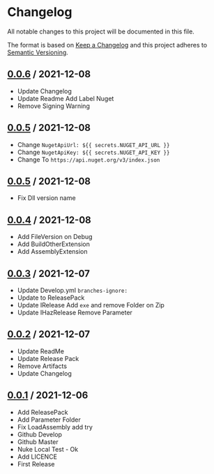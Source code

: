 # Changelog
All notable changes to this project will be documented in this file.

The format is based on [Keep a Changelog](http://keepachangelog.com/en/1.0.0/)
and this project adheres to [Semantic Versioning](http://semver.org/spec/v2.0.0.html).

## [0.0.6] / 2021-12-08
- Update Changelog
- Update Readme Add Label Nuget
- Remove Signing Warning

## [0.0.5] / 2021-12-08
- Change `NugetApiUrl: ${{ secrets.NUGET_API_URL }}`
- Change `NugetApiKey: ${{ secrets.NUGET_API_KEY }}`
- Change To `https://api.nuget.org/v3/index.json`

## [0.0.5] / 2021-12-08
- Fix Dll version name

## [0.0.4] / 2021-12-08
- Add FileVersion on Debug
- Add BuildOtherExtension
- Add AssemblyExtension

## [0.0.3] / 2021-12-07
- Update Develop.yml `branches-ignore:`
- Update to ReleasePack
- Update IRelease Add `exe` and remove Folder on Zip
- Update IHazRelease Remove Parameter

## [0.0.2] / 2021-12-07
- Update ReadMe
- Update Release Pack
- Remove Artifacts
- Update Changelog

## [0.0.1] / 2021-12-06
- Add ReleasePack
- Add Parameter Folder
- Fix LoadAssembly add try
- Github Develop
- Github Master
- Nuke Local Test - Ok
- Add LICENCE
- First Release

[vNext]: https://github.com/ricaun-io/ricaun.Nuke/compare/1.0.0...HEAD
[0.0.6]: https://github.com/ricaun-io/ricaun.Nuke/compare/0.0.5...0.0.6
[0.0.5]: https://github.com/ricaun-io/ricaun.Nuke/compare/0.0.4...0.0.5
[0.0.4]: https://github.com/ricaun-io/ricaun.Nuke/compare/0.0.3...0.0.4
[0.0.3]: https://github.com/ricaun-io/ricaun.Nuke/compare/0.0.2...0.0.3
[0.0.2]: https://github.com/ricaun-io/ricaun.Nuke/compare/0.0.1...0.0.2
[0.0.1]: https://github.com/ricaun-io/ricaun.Nuke/compare/0.0.1